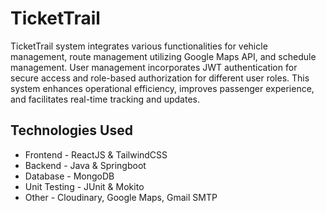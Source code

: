# TicketTrail

TicketTrail system integrates various functionalities for vehicle management, route management utilizing Google Maps API, and schedule management. User management incorporates JWT authentication for secure access and role-based authorization for different user roles. This system enhances operational efficiency, improves passenger experience, and facilitates real-time tracking and updates.

## Technologies Used
- Frontend - ReactJS & TailwindCSS
- Backend - Java & Springboot
- Database - MongoDB
- Unit Testing - JUnit & Mokito
- Other - Cloudinary, Google Maps, Gmail SMTP
